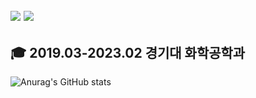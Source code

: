 <a href="https://mgutechlog.tistory.com/" target="_blanck"><img src="https://img.shields.io/badge/Tistory-e24a08?style=flat-square&logo=tistory&logoColor=white"/></a>
<img src="https://img.shields.io/badge/austru00@gmail.com-30B980?style=flat-square&logo=gmail&logoColor=white"/>
---
🎓 2019.03-2023.02 경기대 화학공학과
---
![Anurag's GitHub stats](https://github-readme-stats.vercel.app/api?username=yun0727&show_icons=true&theme=radical)


